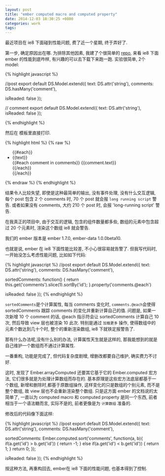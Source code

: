 ```yaml
---
layout: post
title: "ember computed macro and computed property"
date: 2014-12-03 18:30:25 +0800
categories: work
tags:
---
```


最近项目在 ie8 下面碰到性能问题, 费了近一个星期, 终于弄好了.

第一步, 确定原因出在哪. 为排除其他因素, 我建了个很简单的 [repo](https://github.com/feitian124/ember-problems), 来看 ie8 下面 ember 的性能到底咋样,
有兴趣的可以去下载下来跑一跑. 实验很简单, 2个 model:

{% highlight javascript %}

//post
export default DS.Model.extend({
  text: DS.attr('string'),
  comments: DS.hasMany('comment'),
  
  isReaded: false
});

// comment
export default DS.Model.extend({
  text: DS.attr('string'),
  isReaded: false
});

{% endhighlight %}

然后在 模板里直接打印.

{% highlight html %}
{% raw %}
    <ul>
    {{#each}}
      <li>{{text}} <br/>
        {{#each comment in comments}}
          {{comment.text}} <br/>
        {{/each}}
      </li> 
    {{/each}}
    </ul>
{% endraw %}
{% endhighlight %}

结果令人比较失望, 即使是这种最简单的输出, 没有事件处理, 没有什么交互逻辑, 每个 post 包含 2 个 comments 时, 70 个 post 就会报 `long running script` 警告. 或者如果没有 comments, 大约 210 个 post 时, 会报 'long-running script' 警告.

在我真正的项目中, 由于交互的逻辑, 包含的组件数量都多些, 数组的元素中包含超过 20 个元素时, 渲染这个数组 ie8 就会警告.

我们的 ember 版本是 ember 1.7.0, ember-data 1.0.0beta10.

也就是说, ember 在 ie8 下面性能比较差, 不小心很容易就告警了. 但我写代码时, 一开始没怎么考虑性能问题, 比如如下代码:

{% highlight javascript %}
//post
export default DS.Model.extend({
  text: DS.attr('string'),
  comments: DS.hasMany('comment'),
  
  sortedComments: function() {
    return this.get('comments').slice(1).sortBy('id');
  }.property('comments.@each')

  isReaded: false
});
{% endhighlight %}

`sortedComments`是个计算属性, 每当 comments 变化时, `comments.@each`会使得 sortedComments 跟踪 comments 的变化并重新计算自己的值.
问题是, 如果一次新增 10 个 comment 的话,  @each 指示符会让 sortedComments 计算自己 10 次, 然后导致 view 层也被渲染 10 此次. 特别是通过
`加载更多` 操作, 使得数组中的元素个数达到几十个时, 整个的重新渲染数组, ie8 下就铁定报警告了.

那有什么办法呢,没有什么别的办法, 计算属性天生就是这样的, 那我能想到的就是自己维护一个数组而不通过计算属性.

一番重构, 功能是完成了, 但代码复杂度剧增, 增删改都要自己维护, 确实费力不讨好. 

这时, 发现了 Ember.arrayComputed 还要其它基于它的 Ember.computed 宏方法,
它们很多就是为处理计算数组而存在的. 基本原理是这些宏方法底层都基于一个数组, 新增和删除时,都基于原数组操作, 这样变化的只是数组的个别元素, 而不是整个数组,
故 view 层也不会重新渲染整个数组. 只是这方面 ember 的文档说的太简单了, 一直以为 computed macro 和 computed property 是同一个东西, 前者相当于一个语法糖而言, 实际不是的, 前者更像是为 `计算数组` 准备的.

修改后的代码像下面这样:

{% highlight javascript %}
//post
export default DS.Model.extend({
  text: DS.attr('string'),
  comments: DS.hasMany('comment'),
  
  sortedComments: Ember.computed.sort('comments', function(a, b){
    if(a.get('id') > b.get('id')) {
      return -1;
    } else if(a.get('id') < b.get('id')) {
      return 1;
    }
    return 0;
  });

  isReaded: false
});
{% endhighlight %}

按这种方法, 再重构回去, ember在 ie8 下面的性能问题, 也基本得到了控制.